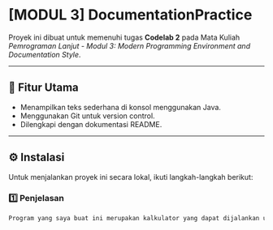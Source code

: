 # [MODUL 3] DocumentationPractice

Proyek ini dibuat untuk memenuhi tugas **Codelab 2** pada Mata Kuliah *Pemrograman Lanjut - Modul 3: Modern Programming Environment and Documentation Style*.

---

## 🧩 Fitur Utama
- Menampilkan teks sederhana di konsol menggunakan Java.
- Menggunakan Git untuk version control.
- Dilengkapi dengan dokumentasi README.

---

## ⚙️ Instalasi

Untuk menjalankan proyek ini secara lokal, ikuti langkah-langkah berikut:

### 1️⃣ Penjelasan 
```bash
Program yang saya buat ini merupakan kalkulator yang dapat dijalankan untuk membantu dalam menghitung apabila saat melakukan tugas  